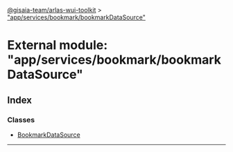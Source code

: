 [@gisaia-team/arlas-wui-toolkit](../README.md) > ["app/services/bookmark/bookmarkDataSource"](../modules/_app_services_bookmark_bookmarkdatasource_.md)

# External module: "app/services/bookmark/bookmarkDataSource"

## Index

### Classes

* [BookmarkDataSource](../classes/_app_services_bookmark_bookmarkdatasource_.bookmarkdatasource.md)

---


